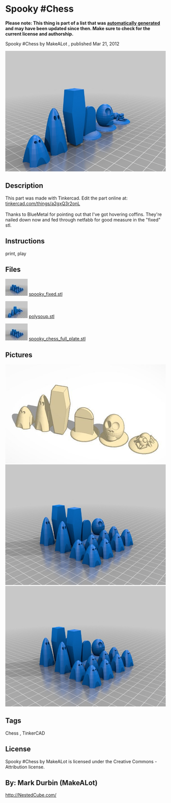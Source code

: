 Spooky #Chess
===============
**Please note: This thing is part of a list that was [automatically generated](https://github.com/carlosgs/export-things) and may have been updated since then. Make sure to check for the current license and authorship.**  

Spooky #Chess  by MakeALot , published Mar 21, 2012

![Image](img/polysoup_display_large.jpg)

Description
--------
This part was made with Tinkercad. Edit the part online at: <a href="https://tinkercad.com/things/a2gxQ3r2onL" target="_blank" rel="nofollow">tinkercad.com/things/a2gxQ3r2onL</a><br />
<br />
Thanks to BlueMetal for pointing out that I've got hovering coffins.  They're nailed down now and fed through netfabb for good measure in the "fixed" stl.

Instructions
--------
print, play

Files
--------
[![Image](img/spooky_fixed_preview_tinycard.jpg)](spooky_fixed.stl)
 [ spooky_fixed.stl](spooky_fixed.stl)  

[![Image](img/polysoup_preview_tinycard.jpg)](polysoup.stl)
 [ polysoup.stl](polysoup.stl)  

[![Image](img/spooky_chess_full_plate_preview_tinycard.jpg)](spooky_chess_full_plate.stl)
 [ spooky_chess_full_plate.stl](spooky_chess_full_plate.stl)  



Pictures
--------
![Image](img/sc_display_large_display_large.jpg)
![Image](img/spooky_chess_full_plate_display_large.jpg)
![Image](img/spooky_fixed_display_large.jpg)


Tags
--------
Chess , TinkerCAD  

  

License
--------
Spooky #Chess by MakeALot is licensed under the Creative Commons - Attribution license.  



By: Mark Durbin (MakeALot)
--------
<http://NestedCube.com/>